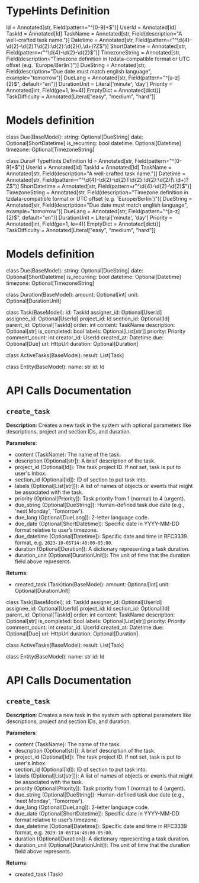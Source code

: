 # TypeHints Definition
Id = Annotated[str, Field(pattern="^[0-9]+$")]
UserId = Annotated[Id]
TaskId = Annotated[Id]
TaskName = Annotated[str, Field(description="A well-crafted task name.")]
Datetime = Annotated[str, Field(pattern=r"^\d{4}-\d{2}-\d{2}T\d{2}:\d{2}:\d{2}(\.\d+)?Z$")]
ShortDatetime = Annotated[str, Field(pattern=r"^\d{4}-\d{2}-\d{2}$")]
TimezoneString = Annotated[str, Field(description="Timezone definition in tzdata-compatible format or UTC offset (e.g. `Europe/Berlin`)")]
DueString = Annotated[str, Field(description="Due date must match english language", example="tomorrow")]
DueLang = Annotated[str, Field(pattern="^[a-z]{2}$", default="en")]
DurationUnit = Literal['minute', 'day']
Priority = Annotated[int, Field(ge=1, le=4)]
EmptyDict = Annotated[dict()]
TaskDifficulty = Annotated[Literal["easy", "medium", "hard"]]


# Models definition
class Due(BaseModel):
    string: Optional[DueString]
    date: Optional[ShortDatetime]
    is_recurring: bool
    datetime: Optional[Datetime]
    timezone: Optional[TimezoneString]


class Dura# TypeHints Definition
Id = Annotated[str, Field(pattern="^[0-9]+$")]
UserId = Annotated[Id]
TaskId = Annotated[Id]
TaskName = Annotated[str, Field(description="A well-crafted task name.")]
Datetime = Annotated[str, Field(pattern=r"^\d{4}-\d{2}-\d{2}T\d{2}:\d{2}:\d{2}(\.\d+)?Z$")]
ShortDatetime = Annotated[str, Field(pattern=r"^\d{4}-\d{2}-\d{2}$")]
TimezoneString = Annotated[str, Field(description="Timezone definition in tzdata-compatible format or UTC offset (e.g. `Europe/Berlin`)")]
DueString = Annotated[str, Field(description="Due date must match english language", example="tomorrow")]
DueLang = Annotated[str, Field(pattern="^[a-z]{2}$", default="en")]
DurationUnit = Literal['minute', 'day']
Priority = Annotated[int, Field(ge=1, le=4)]
EmptyDict = Annotated[dict()]
TaskDifficulty = Annotated[Literal["easy", "medium", "hard"]]


# Models definition
class Due(BaseModel):
    string: Optional[DueString]
    date: Optional[ShortDatetime]
    is_recurring: bool
    datetime: Optional[Datetime]
    timezone: Optional[TimezoneString]


class Duration(BaseModel):
    amount: Optional[int]
    unit: Optional[DurationUnit]


class Task(BaseModel):
    id: TaskId
    assigner_id: Optional[UserId]
    assignee_id: Optional[UserId]
    project_id: Id
    section_id: Optional[Id]
    parent_id: Optional[TaskId]
    order: int
    content: TaskName
    description: Optional[str]
    is_completed: bool
    labels: Optional[List[str]]
    priority: Priority
    comment_count: int
    creator_id: UserId
    created_at: Datetime
    due: Optional[Due]
    url: HttpUrl
    duration: Optional[Duration]


class ActiveTasks(BaseModel):
    result: List[Task]


class Entity(BaseModel):
    name: str
    id: Id


# API Calls Documentation
## `create_task`

**Description**:
Creates a new task in the system with optional parameters like descriptions, project and section IDs, and duration.

**Parameters**:
- content (TaskName): The name of the task.
- description (Optional[str]): A brief description of the task.
- project_id (Optional[Id]): The task project ID. If not set, task is put to user's Inbox.
- section_id (Optional[Id]): ID of section to put task into.
- labels (Optional[List[str]]): A list of names of objects or events that might be associated with the task.
- priority (Optional[Priority]): Task priority from 1 (normal) to 4 (urgent).
- due_string (Optional[DueString]): Human-defined task due date (e.g., 'next Monday', 'Tomorrow').
- due_lang (Optional[DueLang]): 2-letter language code.
- due_date (Optional[ShortDatetime]): Specific date in YYYY-MM-DD format relative to user’s timezone.
- due_datetime (Optional[Datetime]): Specific date and time in RFC3339 format, e.g. `2023-10-05T14:48:00-05:00`.
- duration (Optional[Duration]): A dictionary representing a task duration.
- duration_unit (Optional[DurationUnit]): The unit of time that the duration field above represents.

**Returns**:
- created_task (Task)tion(BaseModel):
    amount: Optional[int]
    unit: Optional[DurationUnit]


class Task(BaseModel):
    id: TaskId
    assigner_id: Optional[UserId]
    assignee_id: Optional[UserId]
    project_id: Id
    section_id: Optional[Id]
    parent_id: Optional[TaskId]
    order: int
    content: TaskName
    description: Optional[str]
    is_completed: bool
    labels: Optional[List[str]]
    priority: Priority
    comment_count: int
    creator_id: UserId
    created_at: Datetime
    due: Optional[Due]
    url: HttpUrl
    duration: Optional[Duration]


class ActiveTasks(BaseModel):
    result: List[Task]


class Entity(BaseModel):
    name: str
    id: Id


# API Calls Documentation
## `create_task`

**Description**:
Creates a new task in the system with optional parameters like descriptions, project and section IDs, and duration.

**Parameters**:
- content (TaskName): The name of the task.
- description (Optional[str]): A brief description of the task.
- project_id (Optional[Id]): The task project ID. If not set, task is put to user's Inbox.
- section_id (Optional[Id]): ID of section to put task into.
- labels (Optional[List[str]]): A list of names of objects or events that might be associated with the task.
- priority (Optional[Priority]): Task priority from 1 (normal) to 4 (urgent).
- due_string (Optional[DueString]): Human-defined task due date (e.g., 'next Monday', 'Tomorrow').
- due_lang (Optional[DueLang]): 2-letter language code.
- due_date (Optional[ShortDatetime]): Specific date in YYYY-MM-DD format relative to user’s timezone.
- due_datetime (Optional[Datetime]): Specific date and time in RFC3339 format, e.g. `2023-10-05T14:48:00-05:00`.
- duration (Optional[Duration]): A dictionary representing a task duration.
- duration_unit (Optional[DurationUnit]): The unit of time that the duration field above represents.

**Returns**:
- created_task (Task)